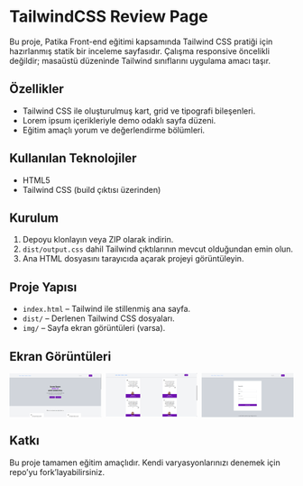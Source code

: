 # TailwindCSS Review Page

Bu proje, Patika Front-end eğitimi kapsamında Tailwind CSS pratiği için hazırlanmış statik bir inceleme sayfasıdır. Çalışma responsive öncelikli değildir; masaüstü düzeninde Tailwind sınıflarını uygulama amacı taşır.

## Özellikler

- Tailwind CSS ile oluşturulmuş kart, grid ve tipografi bileşenleri.
- Lorem ipsum içerikleriyle demo odaklı sayfa düzeni.
- Eğitim amaçlı yorum ve değerlendirme bölümleri.

## Kullanılan Teknolojiler

- HTML5
- Tailwind CSS (build çıktısı üzerinden)

## Kurulum

1. Depoyu klonlayın veya ZIP olarak indirin.
2. `dist/output.css` dahil Tailwind çıktılarının mevcut olduğundan emin olun.
3. Ana HTML dosyasını tarayıcıda açarak projeyi görüntüleyin.

## Proje Yapısı

- `index.html` – Tailwind ile stillenmiş ana sayfa.
- `dist/` – Derlenen Tailwind CSS dosyaları.
- `img/` – Sayfa ekran görüntüleri (varsa).

## Ekran Görüntüleri

<div align="center" style="display:grid;grid-template-columns:repeat(3,1fr);gap:8px;">
  <img src="./src/img/1.png" alt="TailwindCSS Review Page hero bölümü" />
  <img src="./src/img/2.png" alt="TailwindCSS Review Page içerik kartları" />
  <img src="./src/img/3.png" alt="TailwindCSS Review Page değerlendirme bölümü" />
</div>

## Katkı

Bu proje tamamen eğitim amaçlıdır. Kendi varyasyonlarınızı denemek için repo’yu fork’layabilirsiniz.
